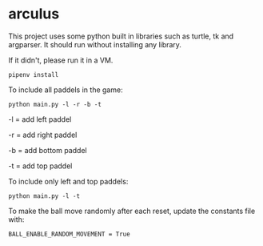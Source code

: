 # arculus

This project uses some python built in libraries such as turtle, tk and argparser. It should run without installing any library.

If it didn't, please run it in a VM.

```
pipenv install
```

To include all paddels in the game:

```
python main.py -l -r -b -t
```

-l = add left paddel

-r = add right paddel

-b = add bottom paddel

-t = add top paddel


To include only left and top paddels:

```
python main.py -l -t
```

To make the ball move randomly after each reset, update the constants file with:

```
BALL_ENABLE_RANDOM_MOVEMENT = True
```
